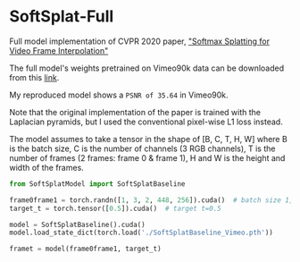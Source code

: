 # SoftSplat-Full
Full model implementation of CVPR 2020 paper, ["Softmax Splatting for Video Frame Interpolation"](https://openaccess.thecvf.com/content_CVPR_2020/papers/Niklaus_Softmax_Splatting_for_Video_Frame_Interpolation_CVPR_2020_paper.pdf)

The full model's weights pretrained on Vimeo90k data can be downloaded from this [link](https://drive.google.com/file/d/1DKgZtbRmAycDDOk16IUT1NCKz_TQhcGF/view?usp=sharing).

My reproduced model shows a ```PSNR of 35.64``` in Vimeo90k.

Note that the original implementation of the paper is trained with the Laplacian pyramids, but I used the conventional pixel-wise L1 loss instead.

The model assumes to take a tensor in the shape of [B, C, T, H, W] where B is the batch size, C is the number of channels (3 RGB channels), T is the number of frames (2 frames: frame 0 & frame 1), H and W is the height and width of the frames.
```python
from SoftSplatModel import SoftSplatBaseline

frame0frame1 = torch.randn([1, 3, 2, 448, 256]).cuda()  # batch size 1, 3 RGB channels, 2 frame input, H x W of 448 x 256
target_t = torch.tensor([0.5]).cuda()  # target t=0.5

model = SoftSplatBaseline().cuda()
model.load_state_dict(torch.load('./SoftSplatBaseline_Vimeo.pth'))

framet = model(frame0frame1, target_t)
```

